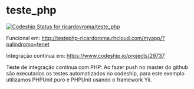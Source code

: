 teste_php
=========

[ ![Codeship Status for ricardovroma/teste_php](https://www.codeship.io/projects/401721c0-ff96-0131-738a-0642fa7005cd/status)](https://www.codeship.io/projects/29737)

Funcional em:
http://testephp-ricardoroma.rhcloud.com/myapp/?palindromo=tenet

Integração continua em:
https://www.codeship.io/projects/29737

Teste de integração continua com PHP:
Ao fazer push no master do github são executados os testes automatizados no codeship, para este exemplo utilizamos PHPUnit puro e PHPUnit usando o framework Yii.
